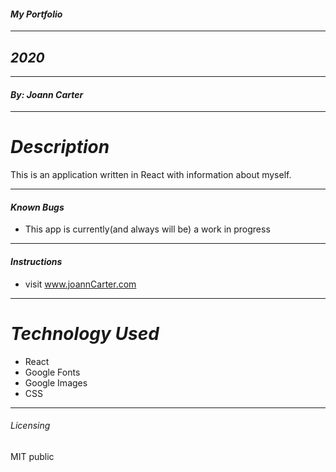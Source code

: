#### _My Portfolio_
****************
## _2020_
****************
#### _By: Joann Carter_
***************
# _Description_
This is an application written in React with information about myself.
******************
#### _Known Bugs_
* This app is currently(and always will be) a work in progress
******************
#### _Instructions_
* visit www.joannCarter.com
***************
# _Technology Used_
* React
* Google Fonts
* Google Images
* CSS
*******
###### _Licensing_
MIT public
